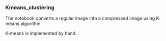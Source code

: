### Kmeans_clustering

The notebook converts a regular image into a compressed image using K-means algorithm

K-means is implemented by hand.
